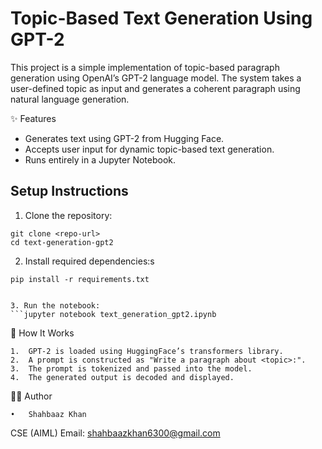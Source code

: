 # Topic-Based Text Generation Using GPT-2

This project is a simple implementation of topic-based paragraph generation using OpenAI’s GPT-2 language model. The system takes a user-defined topic as input and generates a coherent paragraph using natural language generation.

✨ Features

- Generates text using GPT-2 from Hugging Face.
- Accepts user input for dynamic topic-based text generation.
- Runs entirely in a Jupyter Notebook.

## Setup Instructions

1. Clone the repository:
```
git clone <repo-url>
cd text-generation-gpt2
```

2. Install required dependencies:s
```
pip install -r requirements.txt


3. Run the notebook:
```jupyter notebook text_generation_gpt2.ipynb
```

🧠 How It Works

	1.	GPT-2 is loaded using HuggingFace’s transformers library.
	2.	A prompt is constructed as "Write a paragraph about <topic>:".
	3.	The prompt is tokenized and passed into the model.
	4.	The generated output is decoded and displayed.

🧑‍💻 Author

	•	Shahbaaz Khan
CSE (AIML)
Email: shahbaazkhan6300@gmail.com